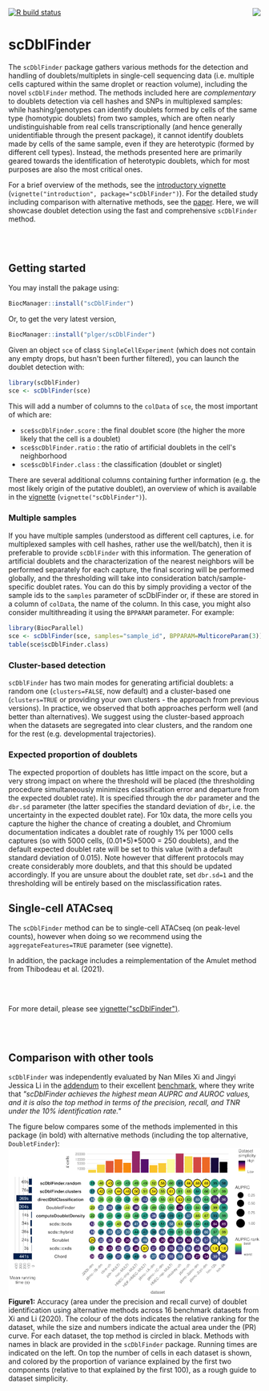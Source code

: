 [![R build status](https://github.com/plger/scDblFinder/workflows/R-CMD-check/badge.svg)](https://github.com/plger/scDblFinder/actions)
<img align="right" style="margin-left: 20px; margin-bottom: 10px;" src="inst/docs/sticker.svg"/>

# scDblFinder

The `scDblFinder` package gathers various methods for the detection and handling of doublets/multiplets in single-cell sequencing data (i.e. multiple cells captured within the same droplet or reaction volume), including the novel `scDblFinder` method.
The methods included here are _complementary_ to doublets detection via cell hashes and SNPs in multiplexed samples: while hashing/genotypes can identify doublets formed by cells of the same type (homotypic doublets) from two samples, which are often nearly undistinguishable from real cells transcriptionally (and hence generally unidentifiable through the present package), it cannot identify doublets made by cells of the same sample, even if they are heterotypic (formed by different cell types). Instead, the methods presented here are primarily geared towards the identification of heterotypic doublets, which for most purposes are also the most critical ones.

For a brief overview of the methods, see the [introductory vignette](https://bioconductor.org/packages/devel/bioc/vignettes/scDblFinder/inst/doc/introduction.html) (`vignette("introduction", package="scDblFinder")`). For the detailed study including comparison with alternative methods, see the [paper](https://f1000research.com/articles/10-979/v1). Here, we will showcase doublet detection using the fast and comprehensive `scDblFinder` method.

<br/><br/>

## Getting started

You may install the pakage using:
```r
BiocManager::install("scDblFinder")
```
Or, to get the very latest version,
```r
BiocManager::install("plger/scDblFinder")
```

Given an object `sce` of class `SingleCellExperiment` (which does not contain any empty drops, but hasn't been further filtered), you can launch the doublet detection with:

```r
library(scDblFinder)
sce <- scDblFinder(sce)
```

This will add a number of columns to the `colData` of `sce`, the most important of which are:

* `sce$scDblFinder.score` : the final doublet score (the higher the more likely that the cell is a doublet)
* `sce$scDblFinder.ratio` : the ratio of artificial doublets in the cell's neighborhood
* `sce$scDblFinder.class` : the classification (doublet or singlet)

There are several additional columns containing further information (e.g. the most likely origin of the putative doublet), an overview of which is available in the [vignette](https://bioconductor.org/packages/devel/bioc/vignettes/scDblFinder/inst/doc/scDblFinder.html) (`vignette("scDblFinder")`).

### Multiple samples

If you have multiple samples (understood as different cell captures, i.e. for multiplexed samples with cell hashes, rather use the well/batch), then it is preferable to provide `scDblFinder` with this information. The generation of artificial doublets and the characterization of the nearest neighbors will be performed separately for each capture, the final scoring will be performed globally, and the thresholding will take into consideration batch/sample-specific doublet rates. You can do this by simply providing a vector of the sample ids to the `samples` parameter of scDblFinder or,
if these are stored in a column of `colData`, the name of the column. In this case,
you might also consider multithreading it using the `BPPARAM` parameter. For example:

```r
library(BiocParallel)
sce <- scDblFinder(sce, samples="sample_id", BPPARAM=MulticoreParam(3))
table(sce$scDblFinder.class)
```

### Cluster-based detection

`scDblFinder` has two main modes for generating artificial doublets: a random one (`clusters=FALSE`, now default) and a cluster-based one (`clusters=TRUE` or providing your own clusters - the approach from previous versions).
In practice, we observed that both approaches perform well (and better than alternatives).
We suggest using the cluster-based approach when the datasets are segregated into clear clusters, and the random one for the rest (e.g. developmental trajectories).

### Expected proportion of doublets

The expected proportion of doublets has little impact on the score, but a very strong impact on where the threshold will be placed (the thresholding procedure simultaneously minimizes classification error and departure from the expected doublet rate). It is specified through the `dbr` parameter and the `dbr.sd` parameter (the latter specifies the standard deviation of `dbr`, i.e. the uncertainty in the expected doublet rate). For 10x data, the more cells you capture the higher the chance of creating a doublet, and Chromium documentation indicates a doublet rate of roughly 1\% per 1000 cells captures (so with 5000 cells, (0.01\*5)\*5000 = 250 doublets), and the default expected doublet rate will be set to this value (with a default standard deviation of 0.015). Note however that different protocols may create considerably more doublets, and that this should be updated accordingly. If you are unsure about the doublet rate, set `dbr.sd=1` and the thresholding will be entirely based on the misclassification rates.

## Single-cell ATACseq

The `scDblFinder` method can be to single-cell ATACseq (on peak-level counts), however when doing so we recommend using the `aggregateFeatures=TRUE` parameter (see vignette).

In addition, the package includes a reimplementation of the Amulet method from Thibodeau et al. (2021).

<br/><br/>

For more detail, please see [vignette("scDblFinder")](https://bioconductor.org/packages/devel/bioc/vignettes/scDblFinder/inst/doc/scDblFinder.html).

<br/><br/>

## Comparison with other tools

`scDblFinder` was independently evaluated by Nan Miles Xi and Jingyi Jessica Li in the [addendum](https://arxiv.org/abs/2101.08860) to their excellent [benchmark](https://doi.org/10.1016/j.cels.2020.11.008), where they write that _"scDblFinder achieves the highest mean AUPRC and AUROC values, and it is also the top method in terms of the precision, recall, and TNR under the 10% identification rate."_ 

The figure below compares some of the methods implemented in this package (in bold) with alternative methods (including the top alternative, `DoubletFinder`):
<img src="inst/docs/scDblFinder_comparison.png" alt="Benchmark of doublet detection methods"/>
**Figure1:** Accuracy (area under the precision and recall curve) of doublet identification using alternative methods across 16 benchmark datasets from Xi and Li (2020). The colour of the dots indicates the relative ranking for the dataset, while the size and numbers indicate the actual area under the (PR) curve. For each dataset, the top method is circled in black. Methods with names in black are provided in the `scDblFinder` package. Running times are indicated on the left. On top the number of cells in each dataset is shown, and colored by the proportion of variance explained by the first two components (relative to that explained by the first 100), as a rough guide to dataset simplicity.